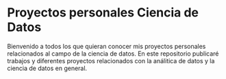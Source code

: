 # Proyectos personales Ciencia de Datos

Bienvenido a todos los que quieran conocer mis proyectos personales relacionados al campo de la ciencia de datos. En este repositorio publicaré trabajos y diferentes proyectos relacionados con la análitica de datos y la ciencia de datos en general.
